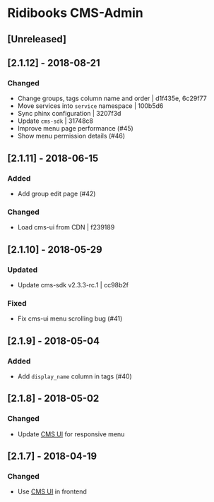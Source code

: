 # Ridibooks CMS-Admin

## [Unreleased]

## [2.1.12] - 2018-08-21
### Changed
- Change groups, tags column name and order | d1f435e, 6c29f77
- Move services into `service` namespace | 100b5d6
- Sync phinx configuration | 3207f3d
- Update `cms-sdk` | 31748c8
- Improve menu page performance (#45)
- Show menu permission details (#46)

## [2.1.11] - 2018-06-15
### Added
- Add group edit page (#42)
### Changed
- Load cms-ui from CDN | f239189

## [2.1.10] - 2018-05-29
### Updated
- Update cms-sdk v2.3.3-rc.1 | cc98b2f
### Fixed
- Fix cms-ui menu scrolling bug (#41)

## [2.1.9] - 2018-05-04
### Added
- Add `display_name` column in tags (#40)

## [2.1.8] - 2018-05-02
### Changed
- Update [CMS UI](https://github.com/ridi/cms-ui) for responsive menu

## [2.1.7] - 2018-04-19
### Changed
- Use [CMS UI](https://github.com/ridi/cms-ui) in frontend
